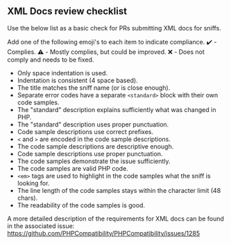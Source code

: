 XML Docs review checklist
-----------------

Use the below list as a basic check for PRs submitting XML docs for sniffs.

Add one of the following emoji's to each item to indicate compliance.
:heavy_check_mark: - Complies.
:warning: - Mostly complies, but could be improved.
:x: - Does not comply and needs to be fixed.

* Only space indentation is used.
* Indentation is consistent (4 space based).
* The title matches the sniff name (or is close enough).
* Separate error codes have a separate `<standard>` block with their own code samples.
* The "standard" description explains sufficiently what was changed in PHP.
* The "standard" description uses proper punctuation.
* Code sample descriptions use correct prefixes.
* `<` and `>` are encoded in the code sample descriptions.
* The code sample descriptions are descriptive enough.
* Code sample descriptions use proper punctuation.
* The code samples demonstrate the issue sufficiently.
* The code samples are valid PHP code.
* `<em>` tags are used to highlight in the code samples what the sniff is looking for.
* The line length of the code samples stays within the character limit (48 chars).
* The readability of the code samples is good.

A more detailed description of the requirements for XML docs can be found in the associated issue: https://github.com/PHPCompatibility/PHPCompatibility/issues/1285
